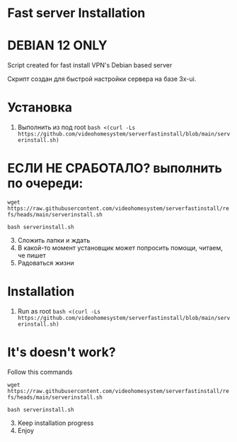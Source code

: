 # Fast server Installation
# DEBIAN 12 ONLY
Script created for fast install VPN's Debian based server

Скрипт создан для быстрой настройки сервера на базе 3x-ui.
 
# Установка

1) Выполнить из под root
`bash <(curl -Ls https://github.com/videohomesystem/serverfastinstall/blob/main/serverinstall.sh)`

# ЕСЛИ НЕ СРАБОТАЛО? выполнить по очереди:

`wget https://raw.githubusercontent.com/videohomesystem/serverfastinstall/refs/heads/main/serverinstall.sh`

`bash serverinstall.sh`

3) Сложить лапки и ждать
4) В какой-то момент установщик может попросить помощи, читаем, че пишет
5) Радоваться жизни

# Installation 
1) Run as root
`bash <(curl -Ls https://github.com/videohomesystem/serverfastinstall/blob/main/serverinstall.sh)`

# It's doesn't work?
Follow this commands

`wget https://raw.githubusercontent.com/videohomesystem/serverfastinstall/refs/heads/main/serverinstall.sh`

`bash serverinstall.sh`

3) Keep installation progress
4) Enjoy

